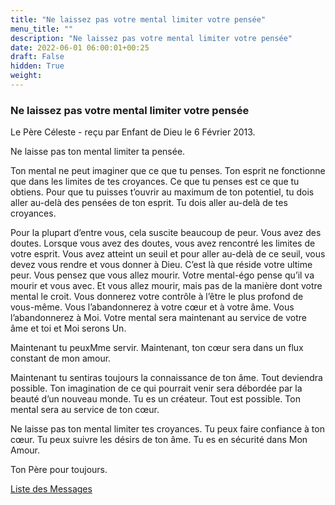 ```yaml
---
title: "Ne laissez pas votre mental limiter votre pensée"
menu_title: ""
description: "Ne laissez pas votre mental limiter votre pensée"
date: 2022-06-01 06:00:01+00:25
draft: False
hidden: True
weight:
---
```

### Ne laissez pas votre mental limiter votre pensée

Le Père Céleste - reçu par Enfant de Dieu le 6 Février 2013.

Ne laisse pas ton mental limiter ta pensée.

Ton mental ne peut imaginer que ce que tu penses. Ton esprit ne fonctionne que dans les limites de tes croyances. Ce que tu penses est ce que tu obtiens. Pour que tu puisses t’ouvrir au maximum de ton potentiel, tu dois aller au-delà des pensées de ton esprit. Tu dois aller au-delà de tes croyances.

Pour la plupart d’entre vous, cela suscite beaucoup de peur. Vous avez des doutes. Lorsque vous avez des doutes, vous avez rencontré les limites de votre esprit. Vous avez atteint un seuil et pour aller au-delà de ce seuil, vous devez vous rendre et vous donner à Dieu. C’est là que réside votre ultime peur. Vous pensez que vous allez mourir. Votre mental-égo pense qu’il va mourir et vous avec. Et vous allez mourir, mais pas de la manière dont votre mental le croit. Vous donnerez votre contrôle à l’être le plus profond de vous-même. Vous l’abandonnerez à votre cœur et à votre âme. Vous l’abandonnerez à Moi. Votre mental sera maintenant au service de votre âme et toi et Moi serons Un.

Maintenant tu peuxMme servir. Maintenant, ton cœur sera dans un flux constant de mon amour.

Maintenant tu sentiras toujours la connaissance de ton âme. Tout deviendra possible. Ton imagination de ce qui pourrait venir sera débordée par la beauté d’un nouveau monde. Tu es un créateur. Tout est possible. Ton mental sera au service de ton cœur.

Ne laisse pas ton mental limiter tes croyances. Tu peux faire confiance à ton cœur. Tu peux suivre les désirs de ton âme. Tu es en sécurité dans Mon Amour.

Ton Père pour toujours.

[Liste des Messages](/fr-contemporary-messages/fr-contemporary-messages-by-date-order/fr-contemporary-messages-2013)
